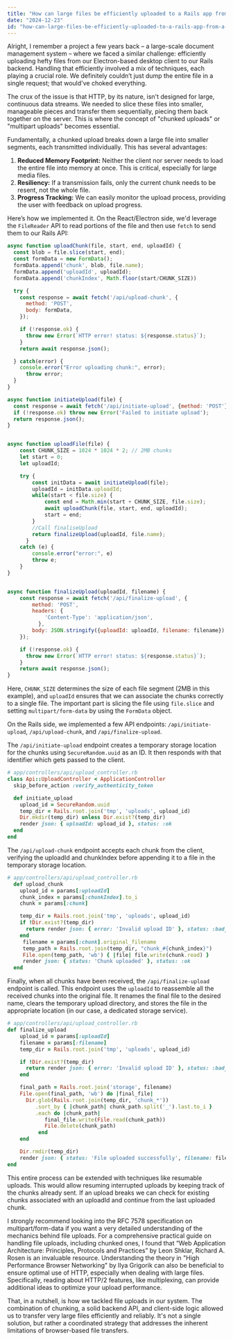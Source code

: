 ```yaml
---
title: "How can large files be efficiently uploaded to a Rails app from a React/Electron front-end?"
date: "2024-12-23"
id: "how-can-large-files-be-efficiently-uploaded-to-a-rails-app-from-a-reactelectron-front-end"
---
```


Alright,  I remember a project a few years back – a large-scale document management system – where we faced a similar challenge: efficiently uploading hefty files from our Electron-based desktop client to our Rails backend. Handling that efficiently involved a mix of techniques, each playing a crucial role. We definitely couldn’t just dump the entire file in a single request; that would've choked everything.

The crux of the issue is that HTTP, by its nature, isn't designed for large, continuous data streams. We needed to slice these files into smaller, manageable pieces and transfer them sequentially, piecing them back together on the server. This is where the concept of "chunked uploads" or "multipart uploads" becomes essential.

Fundamentally, a chunked upload breaks down a large file into smaller segments, each transmitted individually. This has several advantages:

1.  **Reduced Memory Footprint:** Neither the client nor server needs to load the entire file into memory at once. This is critical, especially for large media files.
2.  **Resiliency:** If a transmission fails, only the current chunk needs to be resent, not the whole file.
3.  **Progress Tracking:** We can easily monitor the upload process, providing the user with feedback on upload progress.

Here’s how we implemented it. On the React/Electron side, we'd leverage the `FileReader` API to read portions of the file and then use `fetch` to send them to our Rails API:

```javascript
async function uploadChunk(file, start, end, uploadId) {
  const blob = file.slice(start, end);
  const formData = new FormData();
  formData.append('chunk', blob, file.name);
  formData.append('uploadId', uploadId);
  formData.append('chunkIndex', Math.floor(start/CHUNK_SIZE))

  try {
    const response = await fetch('/api/upload-chunk', {
      method: 'POST',
      body: formData,
    });

    if (!response.ok) {
      throw new Error(`HTTP error! status: ${response.status}`);
    }
    return await response.json();

  } catch(error) {
    console.error("Error uploading chunk:", error);
      throw error;
  }
}

async function initiateUpload(file) {
  const response = await fetch('/api/initiate-upload', {method: 'POST'});
  if (!response.ok) throw new Error('Failed to initiate upload');
  return response.json();
}


async function uploadFile(file) {
    const CHUNK_SIZE = 1024 * 1024 * 2; // 2MB chunks
    let start = 0;
    let uploadId;

    try {
        const initData = await initiateUpload(file);
        uploadId = initData.uploadId;
        while(start < file.size) {
            const end = Math.min(start + CHUNK_SIZE, file.size);
            await uploadChunk(file, start, end, uploadId);
            start = end;
        }
        //Call finaliseUpload
        return finalizeUpload(uploadId, file.name);
      }
    catch (e) {
        console.error("error:", e)
        throw e;
    }
}


async function finalizeUpload(uploadId, filename) {
    const response = await fetch('/api/finalize-upload', {
        method: 'POST',
        headers: {
            'Content-Type': 'application/json',
          },
        body: JSON.stringify({uploadId: uploadId, filename: filename})
    });

    if (!response.ok) {
      throw new Error(`HTTP error! status: ${response.status}`);
    }
    return await response.json();
}
```

Here, `CHUNK_SIZE` determines the size of each file segment (2MB in this example), and `uploadId` ensures that we can associate the chunks correctly to a single file. The important part is slicing the file using `file.slice` and setting `multipart/form-data` by using the `FormData` object.

On the Rails side, we implemented a few API endpoints: `/api/initiate-upload`, `/api/upload-chunk`, and `/api/finalize-upload`.

The `/api/initiate-upload` endpoint creates a temporary storage location for the chunks using `SecureRandom.uuid` as an ID. It then responds with that identifier which gets passed to the client.

```ruby
# app/controllers/api/upload_controller.rb
class Api::UploadController < ApplicationController
  skip_before_action :verify_authenticity_token

  def initiate_upload
    upload_id = SecureRandom.uuid
    temp_dir = Rails.root.join('tmp', 'uploads', upload_id)
    Dir.mkdir(temp_dir) unless Dir.exist?(temp_dir)
    render json: { uploadId: upload_id }, status: :ok
  end
end
```

The `/api/upload-chunk` endpoint accepts each chunk from the client, verifying the uploadId and chunkIndex before appending it to a file in the temporary storage location.

```ruby
# app/controllers/api/upload_controller.rb
  def upload_chunk
    upload_id = params[:uploadId]
    chunk_index = params[:chunkIndex].to_i
    chunk = params[:chunk]

    temp_dir = Rails.root.join('tmp', 'uploads', upload_id)
    if !Dir.exist?(temp_dir)
      return render json: { error: 'Invalid upload ID' }, status: :bad_request
    end
     filename = params[:chunk].original_filename
     temp_path = Rails.root.join(temp_dir, "chunk_#{chunk_index}")
     File.open(temp_path, 'wb') { |file| file.write(chunk.read) }
     render json: { status: 'Chunk uploaded' }, status: :ok
  end
```

Finally, when all chunks have been received, the `/api/finalize-upload` endpoint is called. This endpoint uses the `uploadId` to reassemble all the received chunks into the original file. It renames the final file to the desired name, clears the temporary upload directory, and stores the file in the appropriate location (in our case, a dedicated storage service).

```ruby
# app/controllers/api/upload_controller.rb
def finalize_upload
    upload_id = params[:uploadId]
    filename = params[:filename]
    temp_dir = Rails.root.join('tmp', 'uploads', upload_id)

    if !Dir.exist?(temp_dir)
      return render json: { error: 'Invalid upload ID' }, status: :bad_request
    end

    final_path = Rails.root.join('storage', filename)
    File.open(final_path, 'wb') do |final_file|
      Dir.glob(Rails.root.join(temp_dir, 'chunk_*'))
         .sort_by { |chunk_path| chunk_path.split('_').last.to_i }
         .each do |chunk_path|
            final_file.write(File.read(chunk_path))
            File.delete(chunk_path)
          end
    end

    Dir.rmdir(temp_dir)
    render json: { status: 'File uploaded successfully', filename: filename }, status: :ok
end
```

This entire process can be extended with techniques like resumable uploads. This would allow resuming interrupted uploads by keeping track of the chunks already sent. If an upload breaks we can check for existing chunks associated with an uploadId and continue from the last uploaded chunk.

I strongly recommend looking into the RFC 7578 specification on multipart/form-data if you want a very detailed understanding of the mechanics behind file uploads. For a comprehensive practical guide on handling file uploads, including chunked ones, I found that “Web Application Architecture: Principles, Protocols and Practices” by Leon Shklar, Richard A. Rosen is an invaluable resource. Understanding the theory in "High Performance Browser Networking" by Ilya Grigorik can also be beneficial to ensure optimal use of HTTP, especially when dealing with large files. Specifically, reading about HTTP/2 features, like multiplexing, can provide additional ideas to optimize your upload performance.

That, in a nutshell, is how we tackled file uploads in our system. The combination of chunking, a solid backend API, and client-side logic allowed us to transfer very large files efficiently and reliably. It's not a single solution, but rather a coordinated strategy that addresses the inherent limitations of browser-based file transfers.
